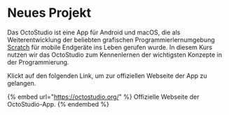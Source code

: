 # Neues Projekt

Das OctoStudio ist eine App für Android und macOS, die als Weiterentwicklung der beliebten grafischen Programmierlernumgebung [Scratch](https://scratch.mit.edu/) für mobile Endgeräte ins Leben gerufen wurde. In diesem Kurs nutzen wir das OctoStudio zum Kennenlernen der wichtigsten Konzepte in der Programmierung.

Klickt auf den folgenden Link, um zur offiziellen Webseite der App zu gelangen.

{% embed url="https://octostudio.org/" %}
Offizielle Webseite der OctoStudio-App.
{% endembed %}
